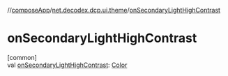 //[composeApp](../../index.md)/[net.decodex.dcp.ui.theme](index.md)/[onSecondaryLightHighContrast](on-secondary-light-high-contrast.md)

# onSecondaryLightHighContrast

[common]\
val [onSecondaryLightHighContrast](on-secondary-light-high-contrast.md): [Color](https://developer.android.com/reference/kotlin/androidx/compose/ui/graphics/Color.html)
